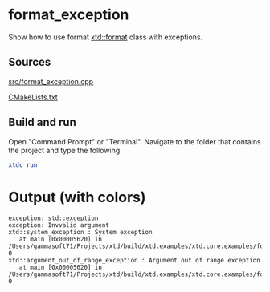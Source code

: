 # format_exception

Show how to use format [xtd::format](https://gammasoft71.github.io/xtd/reference_guides/latest/_format_page.html) class with exceptions.

## Sources

[src/format_exception.cpp](src/format_exception.cpp)

[CMakeLists.txt](CMakeLists.txt)

## Build and run

Open "Command Prompt" or "Terminal". Navigate to the folder that contains the project and type the following:

```cmake
xtdc run
```

# Output (with colors)

```
exception: std::exception
exception: Invvalid argument
xtd::system_exception : System exception
   at main [0x00005620] in /Users/gammasoft71/Projects/xtd/build/xtd.examples/xtd.core.examples/format/format_exception/Debug/format_exception:line 0
xtd::argument_out_of_range_exception : Argument out of range exception
   at main [0x00005620] in /Users/gammasoft71/Projects/xtd/build/xtd.examples/xtd.core.examples/format/format_exception/Debug/format_exception:line 0
```

